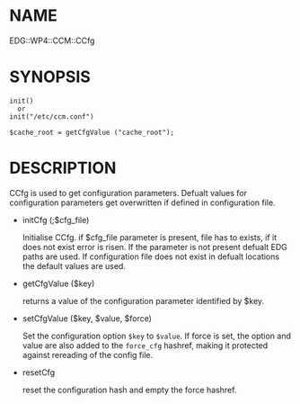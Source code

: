 # NAME

EDG::WP4::CCM::CCfg

# SYNOPSIS

    init()
      or
    init("/etc/ccm.conf")

    $cache_root = getCfgValue ("cache_root");

# DESCRIPTION

CCfg is used to get configuration parameters. Defualt values for
configuration parameters get overwritten if defined in configuration
file.

- initCfg (;$cfg\_file)

    Initialise CCfg. if $cfg\_file parameter is present, file has to exists,
    if it does not exist error is risen. If the parameter is not present
    defualt EDG paths are used. If configuration file does not exist in defualt
    locations the default values are used.

- getCfgValue ($key)

    returns a value of the configuration parameter identified by $key.

- setCfgValue ($key, $value, $force)

    Set the configuration option `$key` to `$value`.
    If force is set, the option and value are also added
    to the `force_cfg` hashref, making it protected against
    rereading of the config file.

- resetCfg

    reset the configuration hash and empty the force
    hashref.

